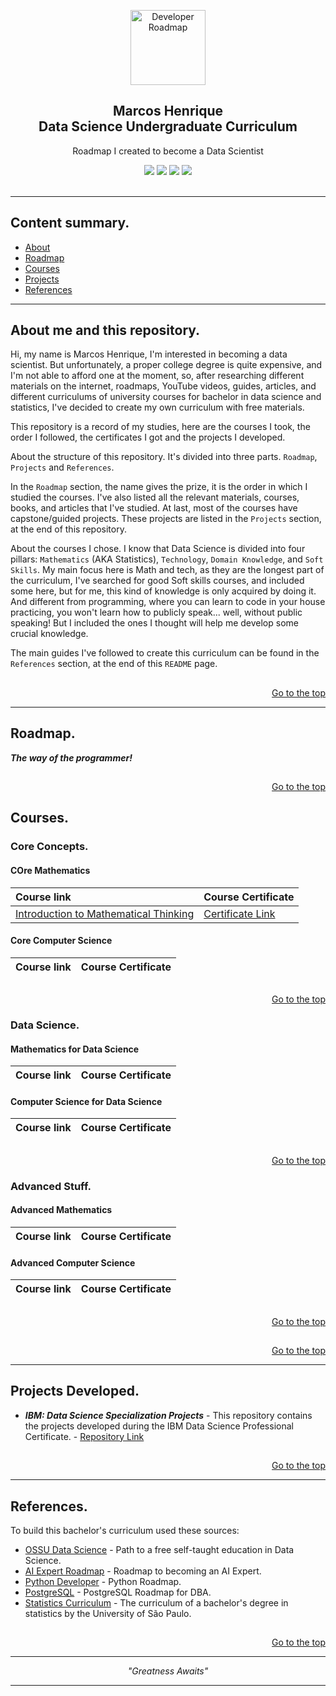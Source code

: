 <!-- 
Essas Tgas são mais para mim me achar enquanto estiver editando esse arquivo.

Cabeçalho da página.
 -->

<p align="center">
  <a href="https://github.com/marcoshsq/My_Degree_in_Data_Science">
    <img src="https://mohdsaberi.net/img/icon/ds.png" alt="Developer Roadmap" width="120" height="120">
  </a>
</p>
  <h2 align="center">Marcos Henrique<br>Data Science Undergraduate Curriculum</h2>
  <p align="center">Roadmap I created to become a Data Scientist</p>
 <div align="center"> 
  <a href="https://twitter.com/marcoshsq" target="_blank"><img src="https://img.shields.io/badge/Twitter-1DA1F2?style=for-the-badge&logo=twitter&logoColor=white" target="_blank"></a>
  <a href="https://www.linkedin.com/in/marcoshsq/" target="_blank"><img src="https://img.shields.io/badge/-LinkedIn-%230077B5?style=for-the-badge&logo=linkedin&logoColor=white" target="_blank"></a> 
  <a href="https://medium.com/@marcoshsq" target="_blank"><img src="https://img.shields.io/badge/Medium-12100E?style=for-the-badge&logo=medium&logoColor=white" target="_blank"></a> 
  <a href="https://www.kaggle.com/marcoshsq" target="_blank"><img src="https://img.shields.io/badge/Kaggle-20BEFF?style=for-the-badge&logo=Kaggle&logoColor=white" target="_blank"></a>
</div>
<br>

<!-- 
Fim da seção cabeçalho.
-->
 
---

## Content summary.

- [About](https://github.com/marcoshsq/My_Degree_in_Data_Science#about-me-and-this-repository)
- [Roadmap](https://github.com/marcoshsq/My_Degree_in_Data_Science#roadmap)
- [Courses](https://github.com/marcoshsq/My_Degree_in_Data_Science#courses)
- [Projects](https://github.com/marcoshsq/My_Degree_in_Data_Science#projects-developed)
- [References](https://github.com/marcoshsq/My_Degree_in_Data_Science#references)

---

<!-- 
Seção sobre.
-->

## About me and this repository.

Hi, my name is Marcos Henrique, I'm interested in becoming a data scientist. But unfortunately, a proper college degree is quite expensive, and I'm not able to afford one at the moment, so, after researching different materials on the internet, roadmaps, YouTube videos, guides, articles, and different curriculums of university courses for bachelor in data science and statistics, I've decided to create my own curriculum with free materials.

This repository is a record of my studies, here are the courses I took, the order I followed, the certificates I got and the projects I developed.

About the structure of this repository. It's divided into three parts. ``Roadmap``, ``Projects`` and ``References``.

In the ``Roadmap`` section, the name gives the prize, it is the order in which I studied the courses. I've also listed all the relevant materials, courses, books, and articles that I've studied. At last, most of the courses have capstone/guided projects. These projects are listed in the ``Projects`` section, at the end of this repository.

About the courses I chose. I know that Data Science is divided into four pillars: ``Mathematics`` (AKA Statistics), ``Technology``, ``Domain Knowledge``, and ``Soft Skills``. My main focus here is Math and tech, as they are the longest part of the curriculum, I've searched for good Soft skills courses, and included some here, but for me, this kind of knowledge is only acquired by doing it. And different from programming, where you can learn to code in your house practicing, you won't learn how to publicly speak... well, without public speaking! But I included the ones I thought will help me develop some crucial knowledge.

The main guides I've followed to create this curriculum can be found in the ``References`` section, at the end of this ``README`` page.

##
<div align="right">
	
[Go to the top](https://github.com/marcoshsq/My_Degree_in_Data_Science#marcos-henriquedata-science-undergraduate-curriculum)
	
</div>

<!-- 
Fim da seção sobre.
-->

---

## Roadmap.

***The way of the programmer!***

##
<div align="right">
	
[Go to the top](https://github.com/marcoshsq/My_Degree_in_Data_Science#marcos-henriquedata-science-undergraduate-curriculum)
	
</div>

##

<!--Listar os cursos aqui u.u-->

## Courses. 

<!--Introdução-->

### Core Concepts.

#### COre Mathematics

Course link | Course Certificate
:-- | :--
[Introduction to Mathematical Thinking](https://www.coursera.org/learn/mathematical-thinking) | [Certificate Link](https://coursera.org/share/ea8bc5ad902c2c057788fa8b7e4192a5)

#### Core Computer Science

Course link | Course Certificate
:-- | :--

##

<div align="right">
	
[Go to the top](https://github.com/marcoshsq/My_Degree_in_Data_Science#marcos-henriquedata-science-undergraduate-curriculum)
	
</div>

<!--Intermediário-->

### Data Science.

#### Mathematics for Data Science

Course link | Course Certificate
:-- | :--

#### Computer Science for Data Science

Course link | Course Certificate
:-- | :--

##

<div align="right">
	
[Go to the top](https://github.com/marcoshsq/My_Degree_in_Data_Science#marcos-henriquedata-science-undergraduate-curriculum)
	
</div>

<!--Avançado-->

### Advanced Stuff.

#### Advanced Mathematics

Course link | Course Certificate
:-- | :--

#### Advanced Computer Science

Course link | Course Certificate
:-- | :--

##

<div align="right">
	
[Go to the top](https://github.com/marcoshsq/My_Degree_in_Data_Science#marcos-henriquedata-science-undergraduate-curriculum)
	
</div>

<!--Fim da Parte Cursos-->

##

<div align="right">
	
[Go to the top](https://github.com/marcoshsq/My_Degree_in_Data_Science#marcos-henriquedata-science-undergraduate-curriculum)
	
</div>

---

## Projects Developed.
	
- ***IBM: Data Science Specialization Projects*** - This repository contains the projects developed during the IBM Data Science Professional Certificate. - [Repository Link](https://github.com/marcoshsq/IBM_Data_Science_Certificate_Projects)

##

<div align="right">
	
[Go to the top](https://github.com/marcoshsq/My_Degree_in_Data_Science#marcos-henriquedata-science-undergraduate-curriculum)
	
</div>

---

## References.

To build this bachelor's curriculum used these sources:

- [OSSU Data Science](https://github.com/ossu/data-science#introduction-to-data-science) - Path to a free self-taught education in Data Science.
- [AI Expert Roadmap](https://i.am.ai/roadmap/#data-science-roadmap) - Roadmap to becoming an AI Expert.
- [Python Developer](https://roadmap.sh/python) - Python Roadmap.
- [PostgreSQL](https://roadmap.sh/postgresql-dba) - PostgreSQL Roadmap for DBA.
- [Statistics Curriculum](https://uspdigital.usp.br/jupiterweb/listarGradeCurricular?codcg=55&codcur=55070&codhab=4&tipo=V) - The curriculum of a bachelor's degree in statistics by the University of São Paulo.

##

<div align="right">
	
[Go to the top](https://github.com/marcoshsq/My_Degree_in_Data_Science#marcos-henriquedata-science-undergraduate-curriculum)
	
</div>

---
	
<p align="center">
	<i>"Greatness Awaits"</i>
</p>

---
